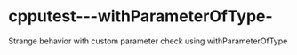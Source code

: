 # cpputest---withParameterOfType-
Strange behavior with custom parameter check using withParameterOfType
